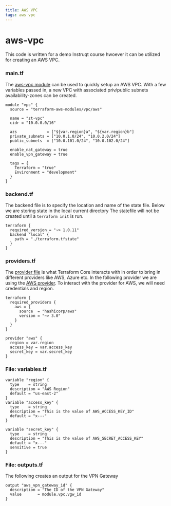 ```yaml
---
title: AWS VPC
tags: aws vpc
---
```


# aws-vpc
This code is written for a demo Instruqt course hwoever it can be utilized for creating an AWS VPC.

### main.tf 
The [aws-vpc module](https://registry.terraform.io/modules/terraform-aws-modules/vpc/aws/latest) can be used to quickly setup an AWS VPC. With a few variables passed in, a new VPC with associated priv/public subnets availability-zones can be created. 

```hcl tangle:./main.tf
module "vpc" {
  source = "terraform-aws-modules/vpc/aws"

  name = "zt-vpc"
  cidr = "10.0.0.0/16"

  azs             = ["${var.region}a", "${var.region}b"]
  private_subnets = ["10.0.1.0/24", "10.0.2.0/24"]
  public_subnets  = ["10.0.101.0/24", "10.0.102.0/24"]

  enable_nat_gateway = true
  enable_vpn_gateway = true

  tags = {
    Terraform = "true"
    Environment = "development"
  }
}
```

### backend.tf 
The backend file is to specify the location and name of the state file.
Below we are storing state in the local current directory
The statefile will not be created until a `terraform init` is run. 

```hcl tangle:./backend.tf
terraform {
  required_version = "~> 1.0.11"
  backend "local" {
    path = "./terraform.tfstate"
  }
}
```

### providers.tf
The [provider file](https://registry.terraform.io/providers/hashicorp/aws/latest/docs) is what Terraform Core interacts with in order to bring in different providers like AWS, Azure etc. In the following provider we are using the [AWS provider](https://registry.terraform.io/providers/hashicorp/aws/latest/docs/resources/vpc).  To interact with the provider for AWS, we will need credentials and region. 

```hcl tangle:./providers.tf
terraform {
  required_providers {
    aws = {
      source  = "hashicorp/aws"
      version = "~> 3.0"
    }
  }
}

provider "aws" {
  region = var.region
  access_key = var.access_key
  secret_key = var.secret_key
}
```

### File: variables.tf

```hcl tangle:./variables.tf
variable "region" { 
  type    = string
  description = "AWS Region"
  default = "us-east-2"
}
variable "access_key" { 
  type    = string
  description = "This is the value of AWS_ACCESS_KEY_ID"
  default = "x---"
}

variable "secret_key" { 
  type    = string
  description = "This is the value of AWS_SECRET_ACCESS_KEY"
  default = "x---"
  sensitive = true
}
```
### File: outputs.tf

The following creates an output for the VPN Gateway 

```hcl tangle:./outputs.tf
output "aws_vpn_gateway_id" {
  description = "The ID of the VPN Gateway"
  value       = module.vpc.vgw_id
}
```